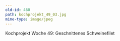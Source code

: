 ```yaml
---
old-id: 460
path: kochprojekt_49_03.jpg
mime-type: image/jpeg
---
```

Kochprojekt Woche 49:
Geschnittenes Schweinefilet
